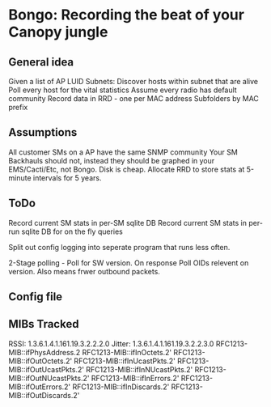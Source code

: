 # Bongo: Recording the beat of your Canopy jungle

## General idea
Given a list of AP LUID Subnets:
	Discover hosts within subnet that are alive
	Poll every host for the vital statistics
		Assume every radio has default community
	Record data in RRD - one per MAC address
		Subfolders by MAC prefix

## Assumptions
All customer SMs on a AP have the same SNMP community
	Your SM Backhauls should not, instead they should 
	be graphed in your EMS/Cacti/Etc, not Bongo.
Disk is cheap. Allocate RRD to store stats at 5-minute
	intervals for 5 years.

## ToDo
Record current SM stats in per-SM sqlite DB
Record current SM stats in per-run sqlite DB for on the fly queries

Split out config logging into seperate program that 
 runs less often.

2-Stage polling - Poll for SW version.
On response Poll OIDs relevent on version.
Also means frwer outbound packets.

## Config file

## MIBs Tracked
RSSI: 1.3.6.1.4.1.161.19.3.2.2.2.0
Jitter: 1.3.6.1.4.1.161.19.3.2.2.3.0
RFC1213-MIB::ifPhysAddress.2
RFC1213-MIB::ifInOctets.2'
RFC1213-MIB::ifOutOctets.2'
RFC1213-MIB::ifInUcastPkts.2'
RFC1213-MIB::ifOutUcastPkts.2'
RFC1213-MIB::ifInNUcastPkts.2'
RFC1213-MIB::ifOutNUcastPkts.2'
RFC1213-MIB::ifInErrors.2'
RFC1213-MIB::ifOutErrors.2'
RFC1213-MIB::ifInDiscards.2'
RFC1213-MIB::ifOutDiscards.2'
